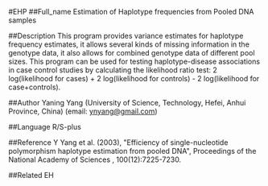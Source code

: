 #EHP
##Full_name
Estimation of Haplotype frequencies from Pooled DNA samples

##Description
This program provides variance estimates for haplotype frequency estimates, it allows several kinds of missing information in the genotype data, it also allows for combined genotype data of different pool sizes. This program can be used for testing haplotype-disease associations in case control studies by calculating the likelihood ratio test: 2 log(likelihood for cases) + 2 log(likelihood for controls) - 2 log(likelihood for case+controls).

##Author
Yaning Yang (University of Science, Technology, Hefei, Anhui Province, China) (email: ynyang@gmail.com)

##Language
R/S-plus

##Reference
Y Yang et al. (2003), "Efficiency of single-nucleotide polymorphism haplotype estimation from pooled DNA", Proceedings of the National Academy of Sciences , 100(12):7225-7230.

##Related
EH

